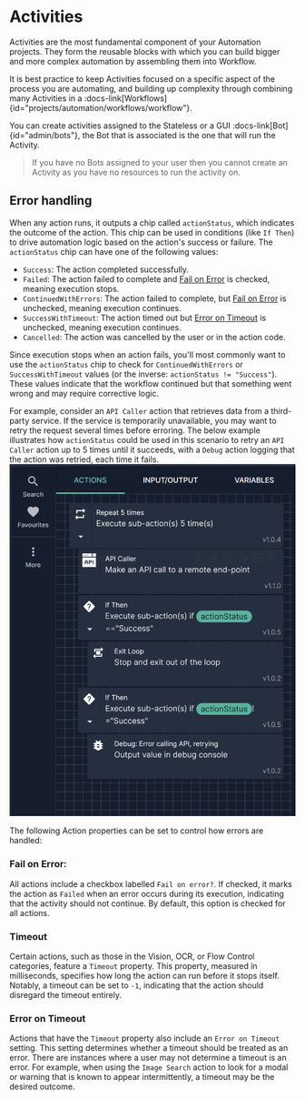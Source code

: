 # Activities 

Activities are the most fundamental component of your Automation projects. They form the reusable blocks with which you can build bigger and more complex automation by assembling them into Workflow. 

It is best practice to keep Activities focused on a specific aspect of the process you are automating, and building up complexity through combining many Activities in a :docs-link[Workflows]{id="projects/automation/workflows/workflow"}.

You can create activities assigned to the Stateless or a GUI :docs-link[Bot]{id="admin/bots"}, the Bot that is associated is the one that will run the Activity. 

> If you have no Bots assigned to your user then you cannot create an Activity as you have no resources to run the activity on.

## Error handling

When any action runs, it outputs a chip called `actionStatus`, which indicates the outcome of the action. This chip can be used in conditions (like `If Then`) to drive automation logic based on the action's success or failure.
The `actionStatus` chip can have one of the following values:
- `Success`: The action completed successfully.
- `Failed`: The action failed to complete and [Fail on Error](#fail-on-error) is checked, meaning execution stops.
- `ContinuedWithErrors`: The action failed to complete, but [Fail on Error](#fail-on-error) is unchecked, meaning execution continues.
- `SuccessWithTimeout`: The action timed out but [Error on Timeout](#error-on-timeout) is unchecked, meaning execution continues.
- `Cancelled`: The action was cancelled by the user or in the action code.

Since execution stops when an action fails, you'll most commonly want to use the `actionStatus` chip to check for `ContinuedWithErrors` or `SuccessWithTimeout` values (or the inverse: `actionStatus != "Success"`). These values indicate that the workflow continued but that something went wrong and may require corrective logic.

For example, consider an `API Caller` action that retrieves data from a third-party service. If the service is temporarily unavailable, you may want to retry the request several times before erroring.
The below example illustrates how `actionStatus` could be used in this scenario to retry an `API Caller` action up to 5 times until it succeeds, with a `Debug` action logging that the action was retried, each time it fails.
![Action Status Usage Example](/src/assets/action_status_usage_example.png)

The following Action properties can be set to control how errors are handled:

### Fail on Error: 
All actions include a checkbox labelled `Fail on error?`. If checked, it marks the action as `Failed` when an error occurs during its execution, indicating that the activity should not continue. By default, this option is checked for all actions.


### Timeout
Certain actions, such as those in the Vision, OCR, or Flow Control categories, feature a `Timeout` property. This property, measured in milliseconds, specifies how long the action can run before it stops itself. Notably, a timeout can be set to `-1`, indicating that the action should disregard the timeout entirely.

### Error on Timeout
Actions that have the `Timeout` property also include an `Error on Timeout` setting. This setting determines whether a timeout should be treated as an error. 
There are instances where a user may not determine a timeout is an error.
For example, when using the `Image Search` action to look for a modal or warning that is known to appear intermittently, a timeout may be the desired outcome.
